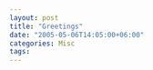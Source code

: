 ```yaml
---
layout: post
title: "Greetings"
date: "2005-05-06T14:05:00+06:00"
categories: Misc 
tags: 
---
```


<Long Text>
